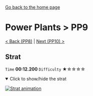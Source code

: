 [Go back to the home page](https://github.com/Doublevil/scbspeedrun)

# Power Plants > PP9

[< Back (PP8)](https://github.com/Doublevil/scbspeedrun/blob/main/levels/pp/PP8.md) | [Next (PP10) >](https://github.com/Doublevil/scbspeedrun/blob/main/levels/pp/PP10.md)

## Strat

`Time` **00:12.200** `Difficulty` ★☆☆☆☆
<details open>
  <summary>Click to show/hide the strat</summary>

  [![Strat animation](https://github.com/Doublevil/scbspeedrun/blob/main/media/levels/pp/PP9_Strat.webp)](https://github.com/Doublevil/scbspeedrun/blob/main/media/levels/pp/PP9_Strat.mp4?raw=true)
</details>
